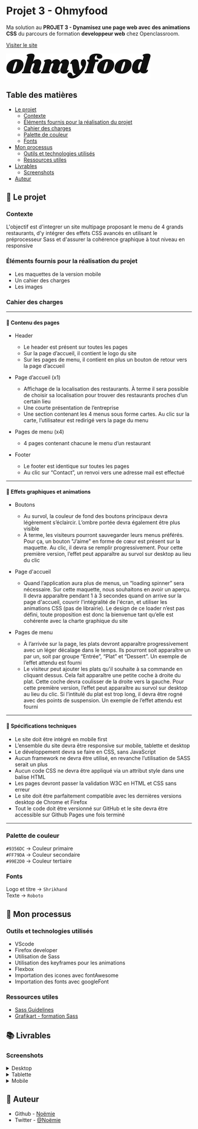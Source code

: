 # Projet 3 - Ohmyfood

Ma solution au __PROJET 3 - Dynamisez une page web avec des animations CSS__ du parcours de formation __developpeur web__ chez Openclassroom.

[Visiter le site](https://vcna-0.github.io/Ohmyfood/)

![Ohmyfood](./img/logo/ohmyfood.png) 

## Table des matières

- [Le projet](#le-projet)
  - [Contexte](#contexte)
  - [Éléments fournis pour la réalisation du projet](#éléments-fournis-pour-la-réalisation-du-projet)
  - [Cahier des charges](#cahier-des-charges)
  - [Palette de couleur](#palette-de-couleur)
  - [Fonts](#fonts)
- [Mon processus](#mon-processus)
  - [Outils et technologies utilisés](#outils-et-technologies-utilisés)
  - [Ressources utiles](#ressources-utiles)
- [Livrables](#livrables)
  - [Screenshots](#screenshots)
- [Auteur](#auteur)



## 🚀 Le projet

### Contexte

L'objectif est d'integrer un site multipage proposant le menu de 4 grands restaurants, d'y intégrer des effets CSS avancés en utilisant le préprocesseur Sass et d'assurer la cohérence graphique à tout niveau en responsive

### Éléments fournis pour la réalisation du projet

* Les maquettes de la version mobile 
* Un cahier des charges
* Les images

### Cahier des charges

------------------------------------

#### :large_blue_diamond: Contenu des pages
* Header
  * Le header est présent sur toutes les pages
  * Sur la page d’accueil, il contient le logo du site
  * Sur les pages de menu, il contient en plus un bouton de retour vers la page d’accueil

* Page d’accueil (x1)
  * Affichage de la localisation des restaurants. À terme il sera possible de choisir sa localisation pour trouver des restaurants proches d’un certain lieu
  * Une courte présentation de l’entreprise
  * Une section contenant les 4 menus sous forme cartes. Au clic sur la carte, l’utilisateur est redirigé vers la page du menu

* Pages de menu (x4)
  * 4 pages contenant chacune le menu d’un restaurant

* Footer
  * Le footer est identique sur toutes les pages
  * Au clic sur “Contact”, un renvoi vers une adresse mail est effectué

------------------------------------

#### :large_blue_diamond: Effets graphiques et animations

* Boutons
  * Au survol, la couleur de fond des boutons principaux devra légèrement s’éclaircir. L’ombre portée devra également être plus visible
  * À terme, les visiteurs pourront sauvegarder leurs menus préférés. Pour ça, un bouton "J’aime" en forme de cœur est présent sur la maquette. Au clic, il devra se remplir progressivement. Pour cette première version, l’effet peut apparaître au survol sur desktop au lieu du clic
 
* Page d'accueil
  * Quand l’application aura plus de menus, un “loading spinner” sera nécessaire. Sur cette maquette, nous souhaitons en avoir un aperçu. Il devra apparaître pendant 1 à 3 secondes quand on arrive sur la page d'accueil, couvrir l'intégralité de l'écran, et utiliser les animations CSS (pas de librairie). Le design de ce loader n’est pas défini, toute proposition est donc la bienvenue tant qu’elle est cohérente avec la charte graphique du site

* Pages de menu 
  * À l’arrivée sur la page, les plats devront apparaître progressivement avec un léger décalage dans le temps. Ils pourront soit apparaître un par un, soit par groupe “Entrée”, “Plat” et “Dessert”. Un exemple de l’effet attendu est fourni
  * Le visiteur peut ajouter les plats qu'il souhaite à sa commande en cliquant dessus. Cela fait apparaître une petite coche à droite du plat. Cette coche devra coulisser de la droite vers la gauche. Pour cette première version, l’effet peut apparaître au survol sur desktop au lieu du clic. Si l’intitulé du plat est trop long, il devra être rogné avec des points de suspension. Un exemple de l’effet attendu est fourni

------------------------------------

#### :large_blue_diamond: Spécifications techniques

* Le site doit être intégré en mobile first
* L’ensemble du site devra être responsive sur mobile, tablette et desktop
* Le développement devra se faire en CSS, sans JavaScript
* Aucun framework ne devra être utilisé, en revanche l’utilisation de SASS serait un plus
* Aucun code CSS ne devra être appliqué via un attribut style dans une balise HTML
* Les pages devront passer la validation W3C en HTML et CSS sans erreur
* Le site doit être parfaitement compatible avec les dernières versions desktop de Chrome et Firefox
* Tout le code doit être versionné sur GitHub et le site devra être accessible sur Github Pages une fois terminé

------------------------------------

### Palette de couleur

`#9356DC` → Couleur primaire  
`#FF79DA` → Couleur secondaire  
`#99E2D0` → Couleur tertiaire  

### Fonts

Logo et titre → `Shrikhand`  
Texte → `Roboto`

## 🔨 Mon processus

### Outils et technologies utilisés

* VScode
* Firefox developer
* Utilisation de Sass
* Utilisation des keyframes pour les animations
* Flexbox
* Importation des icones avec fontAwesome
* Importation des fonts avec googleFont

### Ressources utiles

* [Sass Guidelines](https://sass-guidelin.es/fr/)
* [Grafikart - formation Sass](https://grafikart.fr/formations/sass-preprocesseur)

## 📚 Livrables

### Screenshots

<details>
  <summary>Desktop</summary>
  <p align="center">
    <img src="/img/screenshots/home-page-desktop.png" alt=""/>
  </p>
  <p align="center">
    <img src="/img/screenshots/menu-page-desktop.png" alt=""/>
  </p>
</details>

<details>
  <summary>Tablette</summary>
  <p align="center">
    <img src="/img/screenshots/home-page-tablet.png" alt=""/>
  </p>
  <p align="center">
    <img src="/img/screenshots/menu-page-tablet.png" alt=""/>
  </p>
</details>

<details>
  <summary>Mobile</summary>
  <p align="center">
    <img src="/img/screenshots/home-page-mobile.png" alt=""/>
  </p>
  <p align="center">
    <img src="/img/screenshots/menu-page-mobile.png" alt=""/>
  </p>
</details>

## 👷 Auteur

- Github - [Noëmie](https://github.com/Vcna-0)
- Twitter - [@Noëmie](https://twitter.com/Odymonie)
